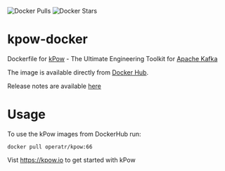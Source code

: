 ![Docker Pulls](https://img.shields.io/docker/pulls/operatr/kpow)
![Docker Stars](https://img.shields.io/docker/stars/operatr/kpow)

# kpow-docker

Dockerfile for [kPow](https://kpow.io) - The Ultimate Engineering Toolkit for [Apache Kafka](http://kafka.apache.org/)

The image is available directly from [Docker Hub](https://hub.docker.com/r/operatr/kpow). 

Release notes are available [here](https://kpow.io/releases/)

# Usage

To use the kPow images from DockerHub run:

```
docker pull operatr/kpow:66
```

Vist https://kpow.io to get started with kPow